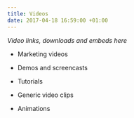 ```yaml
---
title: Videos
date: 2017-04-18 16:59:00 +01:00
---
```


*Video links, downloads and embeds here*

* Marketing videos

* Demos and screencasts

* Tutorials

* Generic video clips

* Animations
